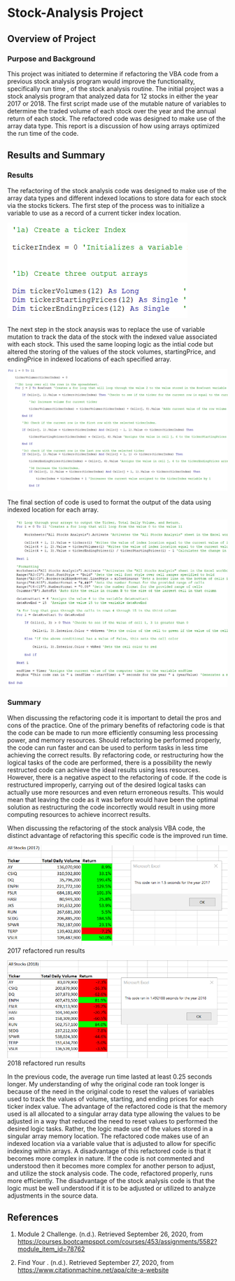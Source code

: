 # Stock-Analysis Project

## Overview of Project

### Purpose and Background

This project was initiated to determine if refactoring the VBA code from a previous stock analysis program would improve the functionality, specifically run time
, of the stock analysis routine. The initial project was a stock analysis program that analyzed data for 12 stocks in either the year 2017 or 2018. The first script
made use of the mutable nature of variables to determine the traded volume of each stock over the year and the annual return of each stock. The refactored code
was designed to make use of the array data type. This report is a discussion of how using arrays optimized the run time of the code.

## Results and Summary

### Results

The refactoring of the stock analysis code was designed to make use of the array data types and different indexed locations to store data for each stock via the
stocks tickers. The first step of the process was to initialize a variable to use as a record of a current ticker index location.

![Initalizing the arrays and index counter for the stock analysis](https://github.com/MattK1454/stock-analysis/blob/master/Resources/Code%20Part%201.png)

The next step in the stock anaysis was to replace the use of variable mutation to track the data of the stock with the indexed value associated with each stock.
This used the same looping logic as the intial code but altered the storing of the values of the stock volumes, startingPrice, and endingPrice in indexed locations
of each specified array.

![Looping logic using array index locations](https://github.com/MattK1454/stock-analysis/blob/master/Resources/Code%20Part%202.png)

The final section of code is used to format the output of the data using indexed location for each array.

![Code for formatting the output of the data pulling from values stored in arrays](https://github.com/MattK1454/stock-analysis/blob/master/Resources/Code%20Part%203.png)

### Summary

When discussing the refactoring code it is important to detail the pros and cons of the practice. One of the primary benefits of refactoring code is that the code
can be made to run more efficiently consuming less processing power, and memory resources. Should refactoring be performed properly, the code can run faster and
can be used to perform tasks in less time achieving the correct results. By refactoring code, or restructuring how the logical tasks of the code are performed, 
there is a possibility the newly restructed code can achieve the ideal results using less resources. However, there is a negative aspect to the refactoring of 
code. If the code is restructured improperly, carrying out of the desired logical tasks can actually use more resources and even return erroneous results. This 
would mean that leaving the code as it was before would have been the optimal solution as restructuring the code incorrectly would result in using more computing 
resources to achieve incorrect results.

When discussing the refactoring of the stock analysis VBA code, the distinct advantage of refactoring this specific code is the improved run time.

![2017 refactored run results](https://github.com/MattK1454/stock-analysis/blob/master/Resources/VBA_Challenge_2017.png)
2017 refactored run results

![2018 refactored run results](https://github.com/MattK1454/stock-analysis/blob/master/Resources/VBA_Challenge_2018.png)
2018 refactored run results

In the previous code, the average run time lasted at least 0.25 seconds longer. My understanding of why the original code ran took longer is because 
of the need in the original code to reset the values of variables used to track the values of volume, starting, and ending prices for each ticker index value. 
The advantage of the refactored code is that the memory used is all allocated to a singular array data type allowing the values to be adjusted in a way that 
reduced the need to reset values to performed the desired logic tasks. Rather, the logic made use of the values stored in a singular array memory location. The 
refactored code makes use of an indexed location via a variable value that is adjusted to allow for specific indexing within arrays. A disadvantage of this 
refactored code is that it becomes more complex in nature. If the code is not commented and understood then it becomes more complex for another person to 
adjust, and utilize the stock analysis code. The code, refactored properly, runs more efficiently. The disadvantage of the stock analysis code is that the logic 
must be well understood if it is to be adjusted or utilized to analyze adjustments in the source data. 

## References

1. Module 2 Challenge. (n.d.). Retrieved September 26, 2020, 
from https://courses.bootcampspot.com/courses/453/assignments/5582?module_item_id=78762

2. Find Your&nbsp;. (n.d.). Retrieved September 27, 2020, 
from https://www.citationmachine.net/apa/cite-a-website
